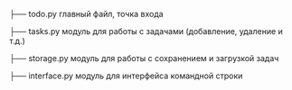 ├── todo.py                 главный файл, точка входа

├── tasks.py                модуль для работы с задачами (добавление, удаление и т.д.)

├── storage.py              модуль для работы с сохранением и загрузкой задач

├── interface.py            модуль для интерфейса командной строки
